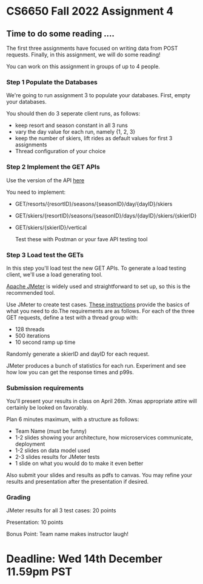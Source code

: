 # CS6650 Fall 2022  Assignment 4

## Time to do some reading ....

The first three assignments have focused on writing data from POST requests. Finally, in this assignment, we will do some reading!

You can work on this assignment in groups of up to 4 people.

### Step 1 Populate the Databases

We're going to run assignment 3 to populate your databases. First, empty your databases.

You should then do 3 seperate client runs, as follows:

* keep resort and season constant in all 3 runs
* vary the day value for each run, namely {1, 2, 3}
* keep the number of skiers, lift rides as default values for first 3 assignments
* Thread configuration of your choice

### Step 2 Implement the GET APIs

Use the version of the API [here](https://app.swaggerhub.com/apis/cloud-perf/SkiDataAPI/2.0)

You need to implement:

* GET/resorts/{resortID}/seasons/{seasonID}/day/{dayID}/skiers

* GET/skiers/{resortID}/seasons/{seasonID}/days/{dayID}/skiers/{skierID}

* GET/skiers/{skierID}/vertical
  
  Test these with Postman or your fave API testing tool

### Step 3 Load test the GETs

In this step you'll load test the new GET APIs. To generate a load testing client, we'll use a load generating tool.

[Apache JMeter](https://jmeter.apache.org/) is widely used and straightforward to set up, so this is the recommended tool.

Use JMeter to create test cases. [These instructions](https://jmeter.apache.org/usermanual/build-web-test-plan.html) provide the basics of what you need to do.The requirements are as follows. For each of the three GET requests, define a test with a thread group with:

* 128 threads
* 500 iterations
* 10 second ramp up time

Randomly generate a skierID and dayID for each request.

JMeter produces a bunch of statistics for each run. Experiment and see how low you can get the response times and p99s.

### Submission requirements

You'll present your results in class on April 26th. Xmas appropriate attire will certainly be looked on favorably.

Plan 6 minutes maximum, with a structure as follows:

* Team Name (must be funny)
* 1-2 slides showing your architecture, how microservices communicate, deployment
* 1-2 slides on data model used
* 2-3 slides results for JMeter tests
* 1 slide on what you would do to make it even better

Also submit your slides and results as pdfs to canvas. You may refine your results and presentation after the presentation if desired.

### Grading

JMeter results for all 3 test cases: 20 points

Presentation: 10 points

Bonus Point: Team name makes instructor laugh!

# Deadline: Wed 14th December 11.59pm PST
